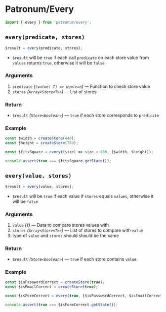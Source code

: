 # Patronum/Every

```ts
import { every } from 'patronum/every';
```

## `every(predicate, stores)`

```ts
$result = every(predicate, stores);
```

- `$result` will be `true` if each call `predicate` on each store value from `values` returns `true`, otherwise it will be `false`

### Arguments

1. `predicate` _(`(value: T) => boolean`)_ — Function to check store value
1. `stores` _(`Array<Store<T>>`)_ — List of stores

### Return

- `$result` _(`Store<boolean>`)_ — `true` if each store corresponds to `predicate`

### Example

```ts
const $width = createStore(440);
const $height = createStore(780);

const $fitsSquare = every((size) => size < 800, [$width, $height]);

console.assert(true === $fitsSquare.getState());
```

## `every(value, stores)`

```ts
$result = every(value, stores);
```

- `$result` will be `true` if each value if `stores` equals `values`, otherwise it will be `false`

### Arguments

1. `value` _(`T`)_ — Data to compare stores values with
1. `stores` _(`Array<Store<T>>`)_ — List of stores to compare with `value`
1. type of `value` and `stores` should should be the same

### Return

- `$result` _(`Store<boolean>`)_ — `true` if each store contains `value`

### Example

```ts
const $isPasswordCorrect = createStore(true);
const $isEmailCorrect = createStore(true);

const $isFormCorrect = every(true, [$isPasswordCorrect, $isEmailCorrect]);

console.assert(true === $isFormCorrect.getState());
```
